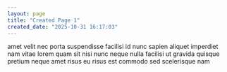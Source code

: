 ```yaml
---
layout: page
title: "Created Page 1"
created_date: "2025-10-31 16:17:03"
---
```


amet velit nec porta suspendisse facilisi id nunc sapien aliquet imperdiet nam vitae lorem quam sit nisi nunc neque nulla facilisi ut gravida quisque pretium neque amet risus eu risus est commodo sed scelerisque nam 
